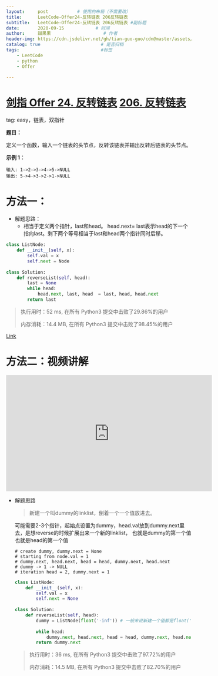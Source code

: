 ```yaml
---
layout:     post           # 使用的布局（不需要改）
title:      LeetCode-Offer24-反转链表 206反转链表
subtitle:   LeetCode-Offer24-反转链表 206反转链表 #副标题
date:       2020-09-15            # 时间
author:     甜果果                    # 作者
header-img: https://cdn.jsdelivr.net/gh/tian-guo-guo/cdn@master/assets/picgoimg/20200701171155.png  #背景图片
catalog: true                       # 是否归档
tags:                               #标签
    - LeetCode
    - python
    - Offer

---
```


# [剑指 Offer 24. 反转链表](https://leetcode-cn.com/problems/fan-zhuan-lian-biao-lcof/) [206. 反转链表](https://leetcode-cn.com/problems/reverse-linked-list/)

tag: easy，链表，双指针

**题目：**

定义一个函数，输入一个链表的头节点，反转该链表并输出反转后链表的头节点。

**示例 1：**

```
输入: 1->2->3->4->5->NULL
输出: 5->4->3->2->1->NULL
```

# 方法一：

-   解题思路：
    -   相当于定义两个指针，last和head。 head.next= last表示head的下一个指向last。剩下两个等号相当于last和head两个指针同时后移。
    

```python
class ListNode:
    def __init__(self, x):
        self.val = x
        self.next = Node
        
class Solution:
    def reverseList(self, head):
        last = None
        while head:
            head.next, last, head  = last, head, head.next
        return last
```

>执行用时：52 ms, 在所有 Python3 提交中击败了29.86%的用户
>
>内存消耗：14.4 MB, 在所有 Python3 提交中击败了98.45%的用户

[Link](https://leetcode-cn.com/problems/fan-zhuan-lian-biao-lcof/solution/6xing-dai-ma-yi-ci-bian-li-by-chitoseyono/)



# 方法二：视频讲解

<iframe width="560" height="315" src="https://www.youtube.com/embed/C6LzmH20GNk" frameborder="0" allow="accelerometer; autoplay; clipboard-write; encrypted-media; gyroscope; picture-in-picture" allowfullscreen></iframe>

-   解题思路

    > 新建一个叫dummy的linklist，倒着一个一个值放进去。

    可能需要2-3个指针，起始点设置为dummy，head.val放到dummy.next里去，是想reverse的时候扩展出来一个新的linklist， 也就是dummy的第一个值也就是head的第一个值

    ```
    # create dummy, dummy.next = None
    # starting from node.val = 1
    # dummy.next, head.next, head = head, dummy.next, head.next
    # dummy -> 1 -> NULL
    # iteration head = 2, dummy.next = 1
    ```

    ```python
    class ListNode:
        def __init__(self, x):
            self.val = x
            self.next = None
            
    class Solution:
        def reverseList(self, head):
            dummy = ListNode(float('-inf')) # 一般来说新建一个值都是float('-inf')
            
            while head:
                dummy.next, head.next, head = head, dummy.next, head.next
            return dummy.next
    ```

    >执行用时：36 ms, 在所有 Python3 提交中击败了97.72%的用户
    >
    >内存消耗：14.5 MB, 在所有 Python3 提交中击败了82.70%的用户
